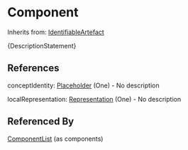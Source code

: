 
# Component

Inherits from: [IdentifiableArtefact](IdentifiableArtefact.md)



{DescriptionStatement}



## References

conceptIdentity: [Placeholder](Placeholder.md) (One) - No description

localRepresentation: [Representation](Representation.md) (One) - No description



## Referenced By

[ComponentList](ComponentList.md) (as components)


    